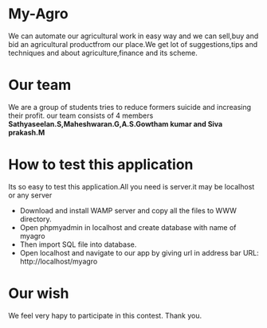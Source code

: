 # My-Agro
We can automate our agricultural work in easy way and we can sell,buy and bid an agricultural productfrom our place.We get lot of suggestions,tips and techniques and  about agriculture,finance and its scheme.
# Our team
We are a group of students tries to reduce formers suicide and increasing their profit.
our team consists of 4 members
**Sathyaseelan.S,Maheshwaran.G,A.S.Gowtham kumar and Siva prakash.M**
# How to test this application
Its so easy to test this application.All you need is server.it may be localhost or any server
* Download and install WAMP server and copy all the files to WWW directory.
* Open phpmyadmin in localhost and create database with name of myagro
* Then import SQL file into database.
* Open localhost and navigate to our app by giving url in address bar URL: http://localhost/myagro
# Our wish
We feel very hapy to participate in this contest.
Thank you.
